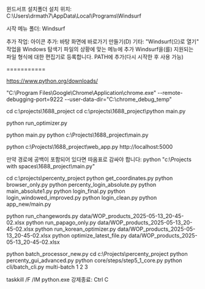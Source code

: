 윈드서프 설치폴더
설치 위치:
      C:\Users\drmath7\AppData\Local\Programs\Windsurf

시작 메뉴 폴더:
      Windsurf

추가 작업:
      아이콘 추가:
         바탕 화면에 바로가기 만들기(D)
      기타:
         "Windsurf(으)로 열기" 작업을 Windows 탐색기 파일의 상황에 맞는 메뉴에 추가
         Windsurf을(를) 지원되는 파일 형식에 대한 편집기로 등록합니다.
         PATH에 추가(다시 시작한 후 사용 가능)

===========

https://www.python.org/downloads/


"C:\\Program Files\\Google\\Chrome\\Application\\chrome.exe" --remote-debugging-port=9222 --user-data-dir="C:\\chrome_debug_temp"

cd c:\projects\1688_project
cd c:\projects\1688_project\python main.py

python run_optimizer.py

python main.py
python c:\Projects\1688_project\main.py

python c:\Projects\1688_project\web_app.py
http://localhost:5000

만약 경로에 공백이 포함되어 있다면 따옴표로 감싸야 합니다:
python "c:\Projects with spaces\1688_project\main.py"


cd c:\projects\percenty_project
python get_coordinates.py
python browser_only.py
python percenty_login_absolute.py
python main_absolute1.py
python login_final.py
python login_windowed_improved.py
python login_clean.py
python app_new/main.py

python run_changewords.py data/WOP_products_2025-05-13_20-45-02.xlsx
python run_papago_only.py data/WOP_products_2025-05-13_20-45-02.xlsx
python run_korean_optimizer.py data/WOP_products_2025-05-13_20-45-02.xlsx
python optimize_latest_file.py data/WOP_products_2025-05-13_20-45-02.xlsx

python batch_processor_new.py
cd c:\Projects\percenty_project
python percenty_gui_advanced.py
python core/steps/step5_1_core.py
python cli/batch_cli.py multi-batch 1 2 3

taskkill /F /IM python.exe
강제종료: Ctrl C

